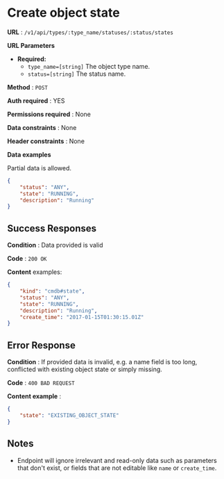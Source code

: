 # Create object state

**URL** : `/v1/api/types/:type_name/statuses/:status/states`

**URL Parameters**

* **Required:**
  * `type_name=[string]` The object type name.
  * `status=[string]` The status name.

**Method** : `POST`

**Auth required** : YES

**Permissions required** : None

**Data constraints** : None

**Header constraints** : None

**Data examples**

Partial data is allowed.

```json
{
    "status": "ANY",
    "state": "RUNNING",
    "description": "Running"
}
```

## Success Responses

**Condition** : Data provided is valid

**Code** : `200 OK`

**Content** examples:

```json
{
    "kind": "cmdb#state",
    "status": "ANY",
    "state": "RUNNING",
    "description": "Running",
    "create_time": "2017-01-15T01:30:15.01Z"
}
```

## Error Response

**Condition** : If provided data is invalid, e.g. a name field is too long, conflicted with existing object state or simply missing.

**Code** : `400 BAD REQUEST`

**Content example** :

```json
{
    "state": "EXISTING_OBJECT_STATE"
}
```

## Notes

* Endpoint will ignore irrelevant and read-only data such as parameters that
  don't exist, or fields that are not editable like `name` or `create_time`.
